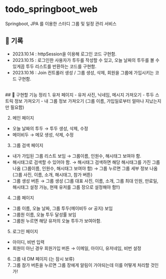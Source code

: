 # todo_springboot_web
Springboot, JPA 를 이용한 스터디 그룹 및 일정 관리 서비스


## 📌 기록
- 2023.10.14 : httpSession을 이용해 로그인 코드 구현함.
- 2023.10.15 : 로그인한 사용자가 투두를 작성할 수 있고, 오늘 날짜의 투두를 볼 수 있게끔 투두 리스트를 반환하는 코드를 구현함.
- 2023.10.16 : Join 컨트롤러 생성 / 그룹 생성, 삭제, 회원을 그룹에 가입시키는 코드 구현함.

</br>
## 📌 구현할 기능 정리
1. 유저 페이지
- 유저 사진, 닉네임, 메시지 가져오기
- 투두 스트릭 정보 가져오기
- 내 그룹 정보 가져오기 (그룹 이름, 가입일로부터 얼마나 지났는지만 필요함)

2. 메인 페이지
- 오늘 날짜의 투두 → 투두 생성, 삭제, 수정
- 메이비두 → 메모 생성, 삭제, 수정

3. 그룹 검색 페이지
- 내가 가입된 그룹 리스트 보임 → 그룹이름, 인원수, 해시태그 보여야 함.
- 해시태그로 검색할 수 있어야 함. → 해시태그 검색하면 해당 해시태그를 가진 그룹 나옴 (그룹이름, 인원수, 해시태그 보여야 함)
→ 그룹 누르면 그룹 세부 정보 나옴 (그룹 사진, 이름, 소개, 해시태그, 참가 버튼)
- 그룹 생성 버튼 → 그룹 생성 (그룹 대표 사진, 이름, 소개, 그룹 최대 인원, 만료일, 해시태그 설정 가능, 현재 유저를 그룹 장으로 설정해야 함!!)

4. 그룹 페이지
- 그룹 이름, 오늘 날짜, 그룹 투두(메이비두 or 공지) 보임
- 그룹원 이름, 오늘 투두 달성률 보임
- 그룹원 누르면 해당 유저의 오늘 투두가 보여아함.

5. 로그인 페이지
- 아이디, 비번 입력
- 회원이 아닌 경우 회원가입 버튼 → 이메일, 아이디, 유저네임, 비번 설정

6. 그룹 내 DM 페이지 (는 잠시 보류)
7. 그룹 참가 버튼을 누르면 그룹 장에게 알림이 가야되는데 이를 어떻게 처리할 것인가!
